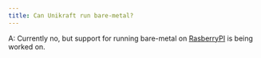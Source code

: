 ```yaml
---
title: Can Unikraft run bare-metal?
---
```


A: Currently no, but support for running bare-metal on [RasberryPI](https://www.raspberrypi.org/) is being worked on.
